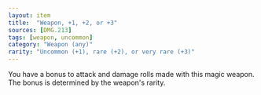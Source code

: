 ```yaml
---
layout: item
title:  "Weapon, +1, +2, or +3"
sources: [DMG.213]
tags: [weapon, uncommon]
category: "Weapon (any)"
rarity: "Uncommon (+1), rare (+2), or very rare (+3)"
---
```


You have a bonus to attack and damage rolls made with this magic weapon. The bonus is determined by the weapon's rarity.